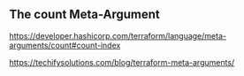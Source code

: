 ## The count Meta-Argument

https://developer.hashicorp.com/terraform/language/meta-arguments/count#count-index

https://techifysolutions.com/blog/terraform-meta-arguments/



